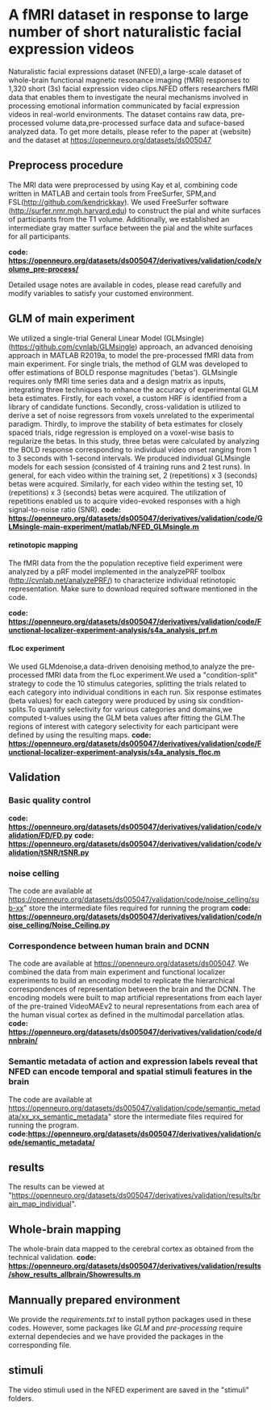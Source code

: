 # A fMRI dataset in response to large number of short naturalistic facial expression videos
Naturalistic facial expressions dataset (NFED),a large-scale dataset of whole-brain functional magnetic resonance imaging (fMRI) responses to 1,320 short (3s) facial expression video clips.NFED offers researchers fMRI data that enables them to investigate the neural mechanisms involved in processing emotional information communicated by facial expression videos in real-world environments.
The dataset contains raw data, pre-processed volume data,pre-processed  surface data and suface-based analyzed data.
To get more details, please refer to the paper at {website} and the dataset at https://openneuro.org/datasets/ds005047

## Preprocess procedure
The MRI data were preprocessed by using Kay et al, combining code written in MATLAB and certain tools from FreeSurfer, SPM,and FSL(http://github.com/kendrickkay). We used FreeSurfer software (http://surfer.nmr.mgh.harvard.edu) to construct the pial and white surfaces of participants from the T1 volume. Additionally, we established an intermediate gray matter surface between the pial and the white surfaces for all participants.

**code: https://openneuro.org/datasets/ds005047/derivatives/validation/code/volume_pre-process/**

Detailed usage notes are available in codes, please read carefully and modify variables to satisfy your customed environment.
## GLM of main experiment
We utilized a single-trial General Linear Model (GLMsingle) (https://github.com/cvnlab/GLMsingle) approach, an advanced denoising approach in MATLAB R2019a, to model the pre-processed fMRI data from main experiment. For single trials, the method of GLM was developed to offer estimations of BOLD response magnitudes ('betas'). GLMsingle requires only fMRI time series data and a design matrix as inputs, integrating three techniques to enhance the accuracy of experimental GLM beta estimates. Firstly, for each voxel, a custom HRF is identified from a library of candidate functions. Secondly, cross-validation is utilized to derive a set of noise regressors from voxels unrelated to the experimental paradigm. Thirdly, to improve the stability of beta estimates for closely spaced trials, ridge regression is employed on a voxel-wise basis to regularize the betas. In this study, three betas were calculated by analyzing the BOLD response corresponding to individual video onset ranging from 1 to 3 seconds with 1-second intervals. We produced individual GLMsingle models for each session (consisted of 4 training runs and 2 test runs). In general, for each video within the training set, 2 (repetitions) x 3 (seconds) betas were acquired. Similarly, for each video within the testing set, 10 (repetitions) x 3 (seconds) betas were acquired. The utilization of repetitions enabled us to acquire video-evoked responses with a high signal-to-noise ratio (SNR).
**code: https://openneuro.org/datasets/ds005047/derivatives/validation/code/GLMsingle-main-experiment/matlab/NFED_GLMsingle.m**

#### retinotopic mapping

The fMRI data from the the population receptive field experiment were analyzed by a pRF model implemented in the analyzePRF toolbox (http://cvnlab.net/analyzePRF/) to characterize individual retinotopic representation. Make sure to download required software mentioned in the code.

**code: https://openneuro.org/datasets/ds005047/derivatives/validation/code/Functional-localizer-experiment-analysis/s4a_analysis_prf.m**

#### fLoc experiment

We used GLMdenoise,a data-driven denoising method,to analyze the pre-processed fMRI data from the fLoc experiment.We used a "condition-split" strategy to code the 10 stimulus categories, splitting the trials related to each category into individual conditions in each run. Six response estimates (beta values) for each category were produced by using six condition-splits.To quantify selectivity for various categories and domains,we computed t-values using the GLM beta values after fitting the GLM.The regions of interest with category selectivity for each participant were defined by using the resulting maps.
**code: https://openneuro.org/datasets/ds005047/derivatives/validation/code/Functional-localizer-experiment-analysis/s4a_analysis_floc.m**


## Validation
### Basic quality control
**code: https://openneuro.org/datasets/ds005047/derivatives/validation/code/validation/FD/FD.py**
**code: https://openneuro.org/datasets/ds005047/derivatives/validation/code/validation/tSNR/tSNR.py**
### noise celling
The code are available at  https://openneuro.org/datasets/ds005047/validation/code/noise_celling/sub-xx" store the intermediate files required for running the program
**code: https://openneuro.org/datasets/ds005047/derivatives/validation/code/noise_celling/Noise_Ceiling.py**

### Correspondence between human brain and DCNN
The code are available at  https://openneuro.org/datasets/ds005047. We combined the data from main experiment and functional localizer experiments to build an encoding model to replicate the hierarchical correspondences of representation between the brain and the DCNN. The encoding models were built to map artificial representations from each layer of the pre-trained VideoMAEv2 to neural representations from each area of the human visual cortex as defined in the multimodal parcellation atlas.
**code: https://openneuro.org/datasets/ds005047/derivatives/validation/code/dnnbrain/**

### Semantic metadata of action and expression labels reveal that NFED can encode temporal and spatial stimuli features in the brain
The code are available at  https://openneuro.org/datasets/ds005047/validation/code/semantic_metadata/xx_xx_semantic_metadata" store the intermediate files required for running the program.
**code:https://openneuro.org/datasets/ds005047/derivatives/validation/code/semantic_metadata/**

## results
 The results can be viewed at  "https://openneuro.org/datasets/ds005047/derivatives/validation/results/brain_map_individual".

## Whole-brain mapping
The whole-brain data mapped to the cerebral cortex as obtained from the technical validation.
**code: https://openneuro.org/datasets/ds005047/derivatives/validation/results/show_results_allbrain/Showresults.m**

## Mannually prepared environment
We provide the *requirements.txt* to install python packages used in these codes. However, some packages like *GLM* and *pre-processing* require external dependecies and we have provided the packages in the corresponding file.

## stimuli
The video stimuli used in the NFED experiment are saved in the "stimuli" folders.

